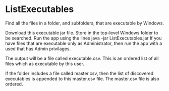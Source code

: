 # ListExecutables
Find all the files in a folder, and subfolders, that are executable by Windows.

Download this executable jar file.
Store in the top-level Windows folder to be searched.
Run the app using the lines
   java -jar ListExecutables.jar
If you have files that are executable only as Administrator, then run the app with a used that has Admin privilages.

The output will be a file called executable.csv. This is an ordered list of all files which as executable by this user.

If the folder includes a file called master.csv, then the list of discovered executables is appended to this master.csv file.
The master.csv file is also ordered.

